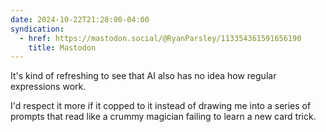 ```yaml
---
date: 2024-10-22T21:28:00-04:00
syndication:
  - href: https://mastodon.social/@RyanParsley/113354361591656190
    title: Mastodon
---
```

It's kind of refreshing to see that AI also has no idea how regular expressions
work.

I'd respect it more if it copped to it instead of drawing me into a series of
prompts that read like a crummy magician failing to learn a new card trick.
